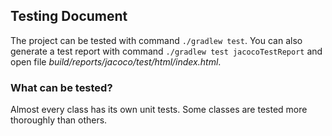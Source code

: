 ## Testing Document

The project can be tested with command `./gradlew test`. You can also generate a test report with command `./gradlew test jacocoTestReport` and open file *build/reports/jacoco/test/html/index.html*.

### What can be tested?

Almost every class has its own unit tests. Some classes are tested more	thoroughly than others.
